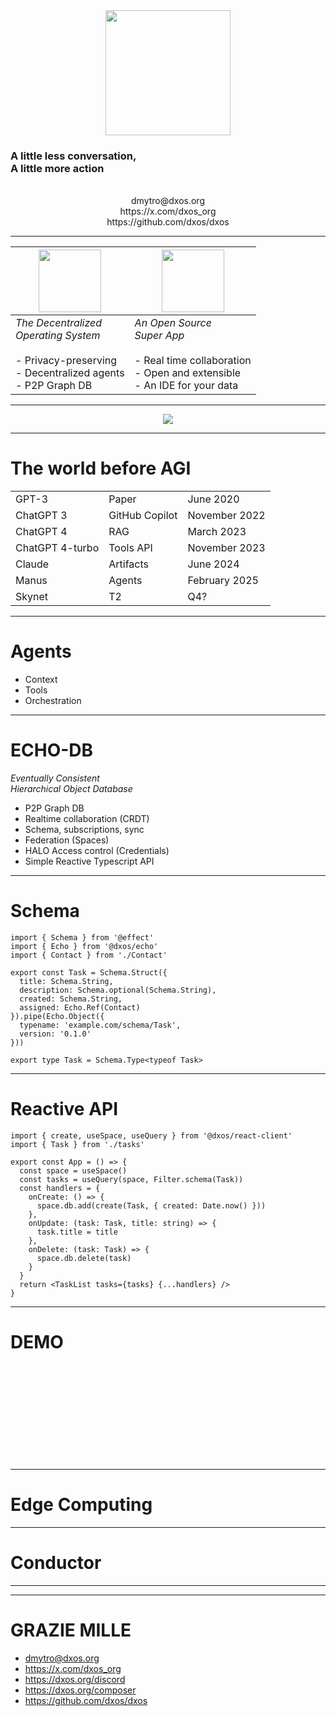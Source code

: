<center>  
<img src="https://dxos.network/dxos-logotype-blue.png" style="height: 200px">
</center>

### A little less conversation, <br>A little more action
<br/>

<center>  
dmytro@dxos.org
</center>
  
<center>  
https://x.com/dxos_org
</center>

<center>  
https://github.com/dxos/dxos
</center>

---
<!-- 
.slide: data-background="#151515"
-->

| <img src="https://pub-a497338ae2d34236b2cb010710733669.r2.dev/dxos-logotype.png?cache=3" style="height: 100px">  | <img src="https://pub-a497338ae2d34236b2cb010710733669.r2.dev/composer-logotype.png?cache=3" style="height:  100px">  |
|---|---|
| _The Decentralized_<br> _Operating System_<br><br> - Privacy-preserving<br>- Decentralized agents <br> - P2P Graph DB | _An Open Source_<br>_Super App_<br><br> - Real time collaboration<br>- Open and extensible<br> - An IDE for your data | 

---

<!-- 
.slide: data-background="#000000"
-->

<center>
<img src="https://pub-a497338ae2d34236b2cb010710733669.r2.dev/keyboard.png"/>
</center>

---
<!-- 
.slide: data-background="#151515"
-->

# The world before AGI

|                 |  |  |
|-----------------|--|--|
| GPT-3           | Paper           | June 2020      |
| ChatGPT 3       | GitHub Copilot  | November 2022  |
| ChatGPT 4       | RAG             | March 2023     |
| ChatGPT 4-turbo | Tools API       | November 2023  |
| Claude          | Artifacts       | June 2024      |
| Manus           | Agents          | February 2025  |
| Skynet          | T2              | Q4?            |

---
<!-- 
.slide: data-background="#3A2862"
-->

# Agents

- Context
- Tools
- Orchestration

---
<!-- 
ECHO
.slide: data-background="#96254F" data-background-opacity="0.5" data-background-image="https://dxos.network/bg-echo.svg" data-background-position="100% 50%"
-->

# ECHO-DB

_Eventually Consistent<br>Hierarchical Object Database_

- P2P Graph DB
- Realtime collaboration (CRDT)
- Schema, subscriptions, sync
- Federation (Spaces)
- HALO Access control (Credentials)
- Simple Reactive Typescript API

---
<!-- 
.slide: data-background="#151515"
-->

# Schema

```tsx
import { Schema } from '@effect'
import { Echo } from '@dxos/echo'
import { Contact } from './Contact'

export const Task = Schema.Struct({
  title: Schema.String,
  description: Schema.optional(Schema.String),
  created: Schema.String,
  assigned: Echo.Ref(Contact)
}).pipe(Echo.Object({
  typename: 'example.com/schema/Task',
  version: '0.1.0'
}))

export type Task = Schema.Type<typeof Task>
```

---
<!-- 
.slide: data-background="#151515"
-->

# Reactive API

```tsx
import { create, useSpace, useQuery } from '@dxos/react-client'
import { Task } from './tasks'

export const App = () => {
  const space = useSpace()
  const tasks = useQuery(space, Filter.schema(Task))
  const handlers = {
    onCreate: () => {
      space.db.add(create(Task, { created: Date.now() }))
    },
    onUpdate: (task: Task, title: string) => {
      task.title = title
    },
    onDelete: (task: Task) => {
      space.db.delete(task)
    } 
  }
  return <TaskList tasks={tasks} {...handlers} />
}
```

---
<!-- 
.slide: data-background-video="https://dxos.network/DXOS.mp4" data-background-video-loop="true"
-->

# DEMO

<br>
<br>
<br>
<br>
<br>
<br>
<br>
<br>
<br>

---
<!-- 
.slide: data-background="#08754F"
-->

# Edge Computing

---
<!-- 
.slide: data-background="#151515"
-->

# Conductor

---
<!-- 
.slide: data-background="#D95B3C"
-->


---
<!-- 
.slide: data-background="#151515"
-->

# GRAZIE MILLE

- dmytro@dxos.org
- https://x.com/dxos_org
- https://dxos.org/discord
- https://dxos.org/composer
- https://github.com/dxos/dxos


